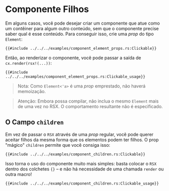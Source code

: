 # Componente Filhos

Em alguns casos, você pode desejar criar um componente que atue como um contêiner para algum outro conteúdo, sem que o componente precise saber qual é esse conteúdo. Para conseguir isso, crie uma _prop_ do tipo `Element`:

```rust, no_run
{{#include ../../../examples/component_element_props.rs:Clickable}}
```

Então, ao renderizar o componente, você pode passar a saída de `cx.render(rsx!(...))`:

```rust, no_run
{{#include ../../../examples/component_element_props.rs:Clickable_usage}}
```

> Nota: Como `Element<'a>` é uma _prop_ emprestado, não haverá memoização.

> Atenção: Embora possa compilar, não inclua o mesmo `Element` mais de uma vez no RSX. O comportamento resultante não é especificado.

## O Campo `children`

Em vez de passar o `RSX` através de uma _prop_ regular, você pode querer aceitar filhos da mesma forma que os elementos podem ter filhos. O prop "mágico" `children` permite que você consiga isso:

```rust, no_run
{{#include ../../../examples/component_children.rs:Clickable}}
```

Isso torna o uso do componente muito mais simples: basta colocar o `RSX` dentro dos colchetes `{}` – e não há necessidade de uma chamada `render` ou outra macro!

```rust, no_run
{{#include ../../../examples/component_children.rs:Clickable_usage}}
```
